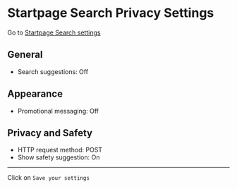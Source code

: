 # Startpage Search Privacy Settings

Go to [Startpage Search settings](https://www.startpage.com/do/settings)



## General
- Search suggestions: Off



## Appearance
- Promotional messaging: Off



## Privacy and Safety
- HTTP request method: POST
- Show safety suggestion: On


---


Click on `Save your settings`
